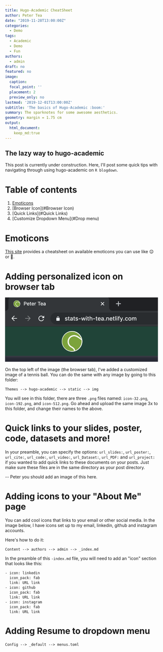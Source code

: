 ```yaml
---
title: Hugo-Academic CheatSheet
author: Peter Tea
date: "2019-11-28T13:00:00Z"
categories:
  - Demo
tags:
  - Academic
  - Demo
  - Fun
authors:
  - admin
draft: no
featured: no
image:
  caption: 
  focal_point: ''
  placement: 2
  preview_only: no
lastmod: '2019-12-01T13:00:00Z'
subtitle: 'The basics of Hugo-Academic :boom:'
summary: The sparknotes for some awesome aesthetics.
geometry: margin = 1.75 cm
output:
  html_document:
    keep_md:true
---
```


## The lazy way to hugo-academic

This post is currently under construction. Here, I'll post some quick tips with navigating through using hugo-academic on ``R blogdown``.

# Table of contents
1. [Emoticons](Emoticons)
2. [Browser Icon](#Browser Icon)
3. [Quick Links](#Quick Links)
4. [Customize Dropdown Menu](#Drop menu)


# Emoticons <a name="Emoticons"></a>
[This site](https://www.webfx.com/tools/emoji-cheat-sheet/) provides a cheatsheet on available emoticons you can use like :relieved: or :see_no_evil:.

# Adding personalized icon on browser tab <a name="Browser Icon"></a>
![](tennis_icon.png)

On the top left of the image (the browser tab), I've added a customized image of a tennis ball. You can do the same with any image by going to this folder:

```
Themes --> hugo-academic --> static --> img 
```
You will see in this folder, there are three ``.png`` files named: ``icon-32.png``, ``icon-192.png``, and ``icon-512.png``. Go ahead and upload the same image 3x to this folder, and change their names to the above.


# Quick links to your slides, poster, code, datasets and more! <a name="Quick Links"></a>
In your preamble, you can specify the options:
``url_slides:``, ``url_poster:``, ``url_cite:``, ``url_code:``, ``url_video:``, ``url_Dataset:``, ``url_PDF:`` and ``url_project:`` if you wanted to add quick links to these documents on your posts. Just make sure these files are in the same directory as your post directory.

-- Peter you should add an image of this here.

# Adding icons to your "About Me" page

You can add cool icons that links to your email or other social media. In the image below, I have icons set up to my email, linkedin, github and instagram accounts.

Here's how to do it:
```
Content --> authors --> admin --> _index.md
```

In the preamble of this ``-index.md`` file, you will need to add an "icon" section that looks like this:

```
- icon: linkedin
  icon_pack: fab
  link: URL link
- icon: github
  icon_pack: fab
  link: URL link
- icon: instagram
  icon_pack: fab
  link: URL link
```


# Adding Resume to dropdown menu <a name="Drop menu"></a>

```
Config --> _default --> menus.toml
```



